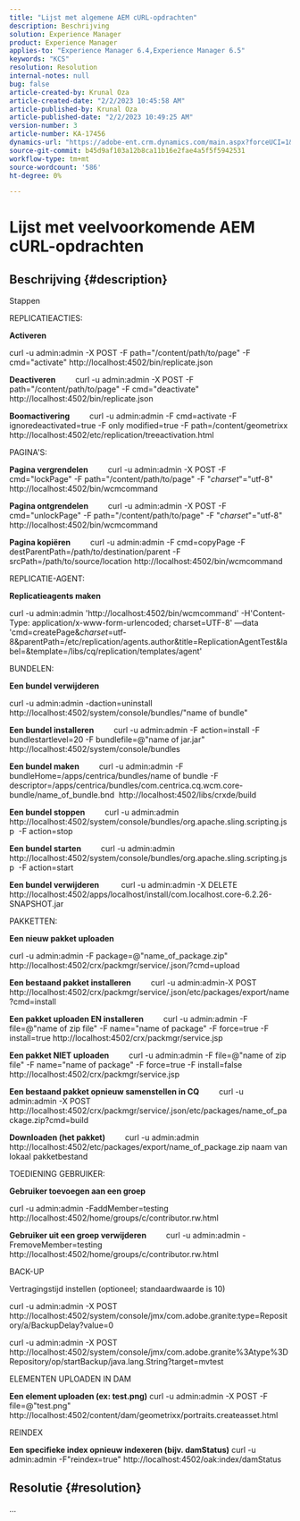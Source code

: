 ```yaml
---
title: "Lijst met algemene AEM cURL-opdrachten"
description: Beschrijving
solution: Experience Manager
product: Experience Manager
applies-to: "Experience Manager 6.4,Experience Manager 6.5"
keywords: "KCS"
resolution: Resolution
internal-notes: null
bug: false
article-created-by: Krunal Oza
article-created-date: "2/2/2023 10:45:58 AM"
article-published-by: Krunal Oza
article-published-date: "2/2/2023 10:49:25 AM"
version-number: 3
article-number: KA-17456
dynamics-url: "https://adobe-ent.crm.dynamics.com/main.aspx?forceUCI=1&pagetype=entityrecord&etn=knowledgearticle&id=bd4d31c4-e6a2-ed11-aad1-6045bd006149"
source-git-commit: b45d9af103a12b8ca11b16e2fae4a5f5f5942531
workflow-type: tm+mt
source-wordcount: '586'
ht-degree: 0%

---
```


# Lijst met veelvoorkomende AEM cURL-opdrachten

## Beschrijving {#description}


Stappen

REPLICATIEACTIES:

<b>Activeren</b>

curl -u admin:admin -X POST -F path=&quot;/content/path/to/page&quot; -F cmd=&quot;activate&quot; http://localhost:4502/bin/replicate.json

<b>Deactiveren</b>
        curl -u admin:admin -X POST -F path=&quot;/content/path/to/page&quot; -F cmd=&quot;deactivate&quot; http://localhost:4502/bin/replicate.json

<b>Boomactivering</b>
        curl -u admin:admin -F cmd=activate -F ignoredeactivated=true -F only modified=true -F path=/content/geometrixx http://localhost:4502/etc/replication/treeactivation.html

PAGINA&#39;S:

<b>Pagina vergrendelen</b>
        curl -u admin:admin -X POST -F cmd=&quot;lockPage&quot; -F path=&quot;/content/path/to/page&quot; -F &quot;_charset_&quot;=&quot;utf-8&quot; http://localhost:4502/bin/wcmcommand

<b>Pagina ontgrendelen</b>
        curl -u admin:admin -X POST -F cmd=&quot;unlockPage&quot; -F path=&quot;/content/path/to/page&quot; -F &quot;_charset_&quot;=&quot;utf-8&quot; http://localhost:4502/bin/wcmcommand

<b>Pagina kopiëren</b>
        curl -u admin:admin -F cmd=copyPage -F destParentPath=/path/to/destination/parent -F srcPath=/path/to/source/location http://localhost:4502/bin/wcmcommand

REPLICATIE-AGENT:

<b>Replicatieagents maken</b>

curl -u admin:admin &#39;http://localhost:4502/bin/wcmcommand&#39; -H&#39;Content-Type: application/x-www-form-urlencoded; charset=UTF-8&#39; —data &#39;cmd=createPage&amp;_charset_=utf-8&amp;parentPath=/etc/replication/agents.author&amp;title=ReplicationAgentTest&amp;label=&amp;template=/libs/cq/replication/templates/agent&#39;

BUNDELEN:

<b>Een bundel verwijderen</b>

curl -u admin:admin -daction=uninstall http://localhost:4502/system/console/bundles/&quot;name of bundle&quot;

<b>Een bundel installeren</b>
        curl -u admin:admin -F action=install -F bundlestartlevel=20 -F bundlefile=@&quot;name of jar.jar&quot; http://localhost:4502/system/console/bundles

<b>Een bundel maken</b>
        curl -u admin:admin -F bundleHome=/apps/centrica/bundles/name of bundle -F descriptor=/apps/centrica/bundles/com.centrica.cq.wcm.core-bundle/name_of_bundle.bnd  http://localhost:4502/libs/crxde/build

<b>Een bundel stoppen</b>
        curl -u admin:admin http://localhost:4502/system/console/bundles/org.apache.sling.scripting.jsp  -F action=stop

<b>Een bundel starten</b>
        curl -u admin:admin http://localhost:4502/system/console/bundles/org.apache.sling.scripting.jsp  -F action=start

<b>Een bundel verwijderen</b>
         curl -u admin:admin -X DELETE http://localhost:4502/apps/localhost/install/com.localhost.core-6.2.26-SNAPSHOT.jar

PAKKETTEN:

<b>Een nieuw pakket uploaden</b>

curl -u admin:admin -F package=@&quot;name_of_package.zip&quot; http://localhost:4502/crx/packmgr/service/.json/?cmd=upload

<b>Een bestaand pakket installeren</b>
        curl -u admin:admin-X POST http://localhost:4502/crx/packmgr/service/.json/etc/packages/export/name?cmd=install

<b>Een pakket uploaden EN installeren</b>
        curl -u admin:admin -F file=@&quot;name of zip file&quot; -F name=&quot;name of package&quot; -F force=true -F install=true http://localhost:4502/crx/packmgr/service.jsp

<b>Een pakket NIET uploaden</b>
        curl -u admin:admin -F file=@&quot;name of zip file&quot; -F name=&quot;name of package&quot; -F force=true -F install=false http://localhost:4502/crx/packmgr/service.jsp

<b>Een bestaand pakket opnieuw samenstellen in CQ</b>
        curl -u admin:admin -X POST http://localhost:4502/crx/packmgr/service/.json/etc/packages/name_of_package.zip?cmd=build

<b>Downloaden (het pakket)</b>
        curl -u admin:admin http://localhost:4502/etc/packages/export/name_of_package.zip naam van lokaal pakketbestand

TOEDIENING GEBRUIKER:

<b>Gebruiker toevoegen aan een groep</b>

curl -u admin:admin -FaddMember=testing http://localhost:4502/home/groups/c/contributor.rw.html

<b>Gebruiker uit een groep verwijderen</b>
        curl -u admin:admin -FremoveMember=testing http://localhost:4502/home/groups/c/contributor.rw.html

BACK-UP

Vertragingstijd instellen (optioneel; standaardwaarde is 10)

curl -u admin:admin -X POST http://localhost:4502/system/console/jmx/com.adobe.granite:type=Repository/a/BackupDelay?value=0

curl -u admin:admin -X POST http://localhost:4502/system/console/jmx/com.adobe.granite%3Atype%3DRepository/op/startBackup/java.lang.String?target=mvtest

ELEMENTEN UPLOADEN IN DAM

<b>Een element uploaden (ex: test.png)</b>
curl -u admin:admin -X POST -F file=@&quot;test.png&quot; http://localhost:4502/content/dam/geometrixx/portraits.createasset.html

REINDEX

<b>Een specifieke index opnieuw indexeren (bijv. damStatus)</b>
curl -u admin:admin -F&quot;reindex=true&quot; http://localhost:4502/oak:index/damStatus


## Resolutie {#resolution}


...

